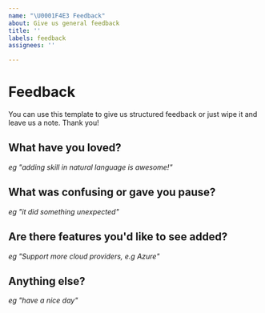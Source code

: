 ```yaml
---
name: "\U0001F4E3 Feedback"
about: Give us general feedback
title: ''
labels: feedback
assignees: ''

---
```


# Feedback

You can use this template to give us structured feedback or just wipe it and leave us a note. Thank you!

## What have you loved?

_eg "adding skill in natural language is awesome!"_

## What was confusing or gave you pause?

_eg "it did something unexpected"_

## Are there features you'd like to see added?

_eg "Support more cloud providers, e.g Azure"_

## Anything else?

_eg "have a nice day"_